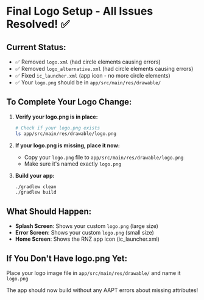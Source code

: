 # Final Logo Setup - All Issues Resolved! ✅

## Current Status:
- ✅ Removed `logo.xml` (had circle elements causing errors)
- ✅ Removed `logo_alternative.xml` (had circle elements causing errors)  
- ✅ Fixed `ic_launcher.xml` (app icon - no more circle elements)
- ✅ Your `logo.png` should be in `app/src/main/res/drawable/`

## To Complete Your Logo Change:

1. **Verify your logo.png is in place:**
   ```bash
   # Check if your logo.png exists
   ls app/src/main/res/drawable/logo.png
   ```

2. **If your logo.png is missing, place it now:**
   - Copy your `logo.png` file to `app/src/main/res/drawable/logo.png`
   - Make sure it's named exactly `logo.png`

3. **Build your app:**
   ```bash
   ./gradlew clean
   ./gradlew build
   ```

## What Should Happen:
- **Splash Screen**: Shows your custom `logo.png` (large size)
- **Error Screen**: Shows your custom `logo.png` (small size)  
- **Home Screen**: Shows the RNZ app icon (ic_launcher.xml)

## If You Don't Have logo.png Yet:
Place your logo image file in `app/src/main/res/drawable/` and name it `logo.png`

The app should now build without any AAPT errors about missing attributes!
